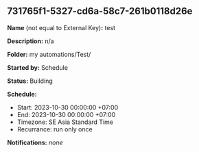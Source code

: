 ## 731765f1-5327-cd6a-58c7-261b0118d26e

**Name** (not equal to External Key)**:** test

**Description:** n/a

**Folder:** my automations/Test/

**Started by:** Schedule

**Status:** Building

**Schedule:**

* Start: 2023-10-30 00:00:00 +07:00
* End: 2023-10-30 00:00:00 +07:00
* Timezone: SE Asia Standard Time
* Recurrance: run only once

**Notifications:** _none_

